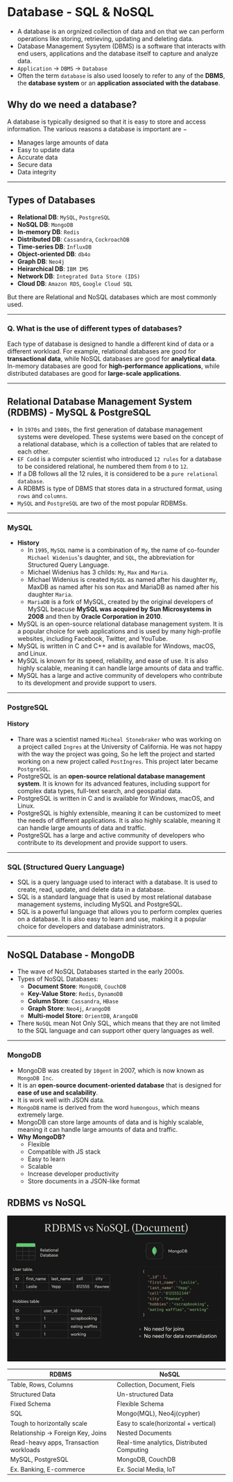 # Database - SQL & NoSQL
- A database is an orgnized collection of data and on that we can perform operations like storing, retrieving, updating and deleting data.
- Database Management Sysytem (DBMS) is a software that interacts with end users, applications and the database itself to capture and analyze data.
- `Application` → `DBMS` → `Database`
- Often the term `database` is also used loosely to refer to any of the **DBMS**, the **database system** or an **application associated with the database**.

## Why do we need a database?
A database is typically designed so that it is easy to store and access information. The various reasons a database is important are −
- Manages large amounts of data
- Easy to update data
- Accurate data
- Secure data
- Data integrity

---

## Types of Databases
- **Relational DB**: `MySQL`, `PostgreSQL`
- **NoSQL DB**: `MongoDB`
- **In-memory DB**: `Redis`
- **Distributed DB**: `Cassandra`, `CockroachDB`
- **Time-series DB**: `InfluxDB`
- **Object-oriented DB**: `db4o`
- **Graph DB**: `Neo4j`
- **Heirarchical DB**: `IBM IMS`
- **Network DB**: `Integrated Data Store (IDS)`
- **Cloud DB**: `Amazon RDS`, `Google Cloud SQL`

But there are Relational and NoSQL databases which are most commonly used.

---

### Q. What is the use of different types of databases?
Each type of database is designed to handle a different kind of data or a different workload. For example, relational databases are good for **transactional data**, while NoSQL databases are good for **analytical data**. In-memory databases are good for **high-performance applications**, while distributed databases are good for **large-scale applications**.

---

## Relational Database Management System (RDBMS) - MySQL & PostgreSQL
- In `1970s` and `1980s`, the first generation of database management systems were developed. These systems were based on the concept of a relational database, which is a collection of tables that are related to each other.
- `EF Codd` is a computer scientist who introduced `12 rules` for a database to be considered relational, he numbered them from `0` to `12`.
- If a DB follows all the 12 rules, it is considered to be a `pure relational database`.
- A RDBMS is type of DBMS that stores data in a structured format, using `rows` and `columns`.
- `MySQL` and `PostgreSQL` are two of the most popular RDBMSs.

---

### MySQL
- **History**
    - In `1995`, `MySQL` name is a combination of `My`, the name of co-founder `Michael Widenius`'s daughter, and `SQL`, the abbreviation for Structured Query Language.
    - Michael Widenius has 3 childs: `My`, `Max` and `Maria`.
    - Michael Widenius is created `MySQL` as named after his daughter `My`, MaxDB as named after his son `Max` and MariaDB as named after his daughter `Maria`.
    - `MariaDB` is a fork of MySQL, created by the original developers of MySQL beacuse **MySQL was acquired by Sun Microsystems in 2008** and then by **Oracle Corporation in 2010**.
- MySQL is an open-source relational database management system. It is a popular choice for web applications and is used by many high-profile websites, including Facebook, Twitter, and YouTube.
- MySQL is written in C and C++ and is available for Windows, macOS, and Linux.
- MySQL is known for its speed, reliability, and ease of use. It is also highly scalable, meaning it can handle large amounts of data and traffic.
- MySQL has a large and active community of developers who contribute to its development and provide support to users.

---

### PostgreSQL
#### History
- Thare was a scientist named `Micheal Stonebraker` who was working on a project called `Ingres` at the University of California. He was not happy with the way the project was going, So he left the project and started working on a new project called `PostIngres`. This project later became `PostgreSQL`.
- PostgreSQL is an **open-source relational database management system**. It is known for its advanced features, including support for complex data types, full-text search, and geospatial data.
- PostgreSQL is written in C and is available for Windows, macOS, and Linux.
- PostgreSQL is highly extensible, meaning it can be customized to meet the needs of different applications. It is also highly scalable, meaning it can handle large amounts of data and traffic.
- PostgreSQL has a large and active community of developers who contribute to its development and provide support to users.

---

### SQL (Structured Query Language)
- SQL is a query language used to interact with a database. It is used to create, read, update, and delete data in a database.
- SQL is a standard language that is used by most relational database management systems, including MySQL and PostgreSQL.
- SQL is a powerful language that allows you to perform complex queries on a database. It is also easy to learn and use, making it a popular choice for developers and database administrators.

---

## NoSQL Database - MongoDB
- The wave of NoSQL Databases started in the early 2000s.
- Types of NoSQL Databases:
    - **Document Store**: `MongoDB`, `CouchDB`
    - **Key-Value Store**: `Redis`, `DynamoDB`
    - **Column Store**: `Cassandra`, `HBase`
    - **Graph Store**: `Neo4j`, `ArangoDB`
    - **Multi-model Store**: `OrientDB`, `ArangoDB`
- There `NoSQL` mean Not Only SQL, which means that they are not limited to the SQL language and can support other query languages as well.

---

### MongoDB
- MongoDB was created by `10gent` in 2007, which is now known as `MongoDB Inc`.
- It is an **open-source document-oriented database** that is designed for **ease of use and scalability**.
- It is work well with JSON data.
- `MongoDB` name is derived from the word `humongous`, which means extremely large.
- MongoDB can store large amounts of data and is highly scalable, meaning it can handle large amounts of data and traffic.
- **Why MongoDB?**
    - Flexible 
    - Compatible with JS stack
    - Easy to learn
    - Scalable
    - Increase developer productivity
    - Store documents in a JSON-like format

## RDBMS vs NoSQL

<img src="./rdbms%20vs%20nosql.webp" alt="RDBMS vs NoSQL" width="600" />

| **RDBMS** | **NoSQL** |
| --- | --- |
| Table, Rows, Columns | Collection, Document, Fiels |
| Structured Data | Un-structured Data |
| Fixed Schema | Flexible Schema |
| SQL | Mongo(MQL), Neo4j(cypher) |
| Tough to horizontally scale | Easy to scale(horizontal + vertical) |
| Relationship → Foreign Key, Joins | Nested Documents |
| Read-heavy apps, Transaction workloads | Real-time analytics, Distributed Computing |
| MySQL, PostgreSQL | MongoDB, CouchDB |
| Ex. Banking, E-commerce | Ex. Social Media, IoT |